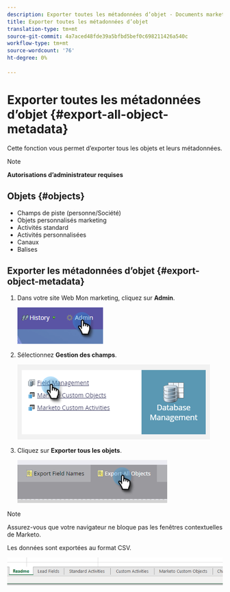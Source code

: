 ```yaml
---
description: Exporter toutes les métadonnées d’objet - Documents marketing - Documentation du produit
title: Exporter toutes les métadonnées d’objet
translation-type: tm+mt
source-git-commit: 4a7aced48fde39a5bfbd5bef0c698211426a540c
workflow-type: tm+mt
source-wordcount: '76'
ht-degree: 0%

---
```



# Exporter toutes les métadonnées d’objet {#export-all-object-metadata}

Cette fonction vous permet d’exporter tous les objets et leurs métadonnées.

>[!NOTE]
>
>**Autorisations d’administrateur requises**

## Objets {#objects}

* Champs de piste (personne/Société)
* Objets personnalisés marketing
* Activités standard
* Activités personnalisées
* Canaux
* Balises

## Exporter les métadonnées d’objet {#export-object-metadata}

1. Dans votre site Web Mon marketing, cliquez sur **Admin**.

   ![](assets/export-all-object-metadata-1.png)

1. Sélectionnez **Gestion des champs**.

   ![](assets/export-all-object-metadata-2.png)

1. Cliquez sur **Exporter tous les objets**.

   ![](assets/export-all-object-metadata-3.png)

>[!NOTE]
>
>Assurez-vous que votre navigateur ne bloque pas les fenêtres contextuelles de Marketo.

Les données sont exportées au format CSV.

![](assets/export-all-object-metadata-4.png)
